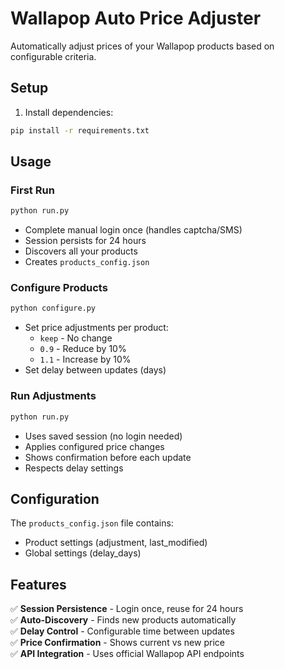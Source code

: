 # Wallapop Auto Price Adjuster

Automatically adjust prices of your Wallapop products based on configurable criteria.

## Setup

1. Install dependencies:
```bash
pip install -r requirements.txt
```

## Usage

### First Run
```bash
python run.py
```
- Complete manual login once (handles captcha/SMS)
- Session persists for 24 hours
- Discovers all your products
- Creates `products_config.json`

### Configure Products
```bash
python configure.py
```
- Set price adjustments per product:
  - `keep` - No change
  - `0.9` - Reduce by 10%
  - `1.1` - Increase by 10%
- Set delay between updates (days)

### Run Adjustments
```bash
python run.py
```
- Uses saved session (no login needed)
- Applies configured price changes
- Shows confirmation before each update
- Respects delay settings

## Configuration

The `products_config.json` file contains:
- Product settings (adjustment, last_modified)
- Global settings (delay_days)

## Features

✅ **Session Persistence** - Login once, reuse for 24 hours  
✅ **Auto-Discovery** - Finds new products automatically  
✅ **Delay Control** - Configurable time between updates  
✅ **Price Confirmation** - Shows current vs new price  
✅ **API Integration** - Uses official Wallapop API endpoints